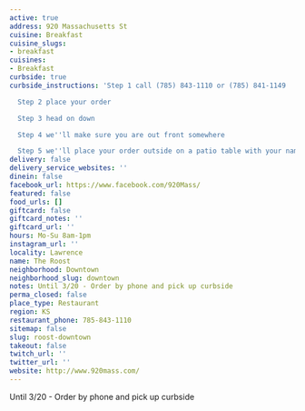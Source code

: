 ```yaml
---
active: true
address: 920 Massachusetts St
cuisine: Breakfast
cuisine_slugs:
- breakfast
cuisines:
- Breakfast
curbside: true
curbside_instructions: 'Step 1 call (785) 843-1110 or (785) 841-1149

  Step 2 place your order

  Step 3 head on down

  Step 4 we''ll make sure you are out front somewhere

  Step 5 we''ll place your order outside on a patio table with your name on it'
delivery: false
delivery_service_websites: ''
dinein: false
facebook_url: https://www.facebook.com/920Mass/
featured: false
food_urls: []
giftcard: false
giftcard_notes: ''
giftcard_url: ''
hours: Mo-Su 8am-1pm
instagram_url: ''
locality: Lawrence
name: The Roost
neighborhood: Downtown
neighborhood_slug: downtown
notes: Until 3/20 - Order by phone and pick up curbside
perma_closed: false
place_type: Restaurant
region: KS
restaurant_phone: 785-843-1110
sitemap: false
slug: roost-downtown
takeout: false
twitch_url: ''
twitter_url: ''
website: http://www.920mass.com/
---
```


Until 3/20 - Order by phone and pick up curbside